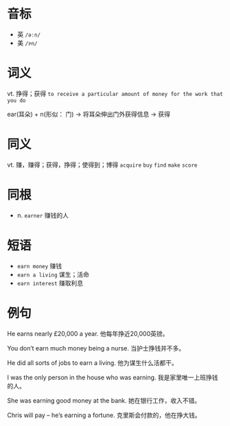 # 音标

- 英 `/əːn/`
- 美 `/ɝn/`

# 词义

vt. 挣得；获得
`to receive a particular amount of money for the work that you do`



ear(耳朵) + n(形似： 门) → 将耳朵伸出门外获得信息 → 获得

# 同义

vt. 赚，赚得；获得，挣得；使得到；博得
`acquire` `buy` `find` `make` `score`

# 同根

- n. `earner` 赚钱的人

# 短语

- `earn money` 赚钱
- `earn a living` 谋生；活命
- `earn interest` 赚取利息

# 例句

He earns nearly £20,000 a year.
他每年挣近20,000英镑。

You don’t earn much money being a nurse.
当护士挣钱并不多。

He did all sorts of jobs to earn a living.
他为谋生什么活都干。

I was the only person in the house who was earning.
我是家里唯一上班挣钱的人。

She was earning good money at the bank.
她在银行工作，收入不错。

Chris will pay – he’s earning a fortune.
克里斯会付款的，他在挣大钱。


